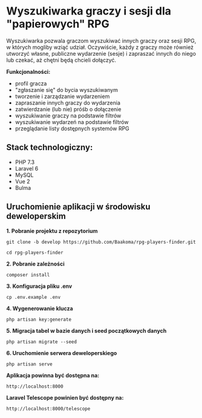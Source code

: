 # Wyszukiwarka graczy i sesji dla "papierowych" RPG

Wyszukiwarka pozwala graczom wyszukiwać innych graczy oraz sesji RPG, w których mogliby wziąć udział. Oczywiście, każdy z graczy może również utworzyć własne, publiczne wydarzenie (sesje) i zapraszać innych do niego lub czekać, aż chętni będą chcieli dołączyć. 

**Funkcjonalności:**
- profil gracza
- "zgłaszanie się" do bycia wyszukiwanym
- tworzenie i zarządzanie wydarzeniem
- zapraszanie innych graczy do wydarzenia
- zatwierdzanie (lub nie) próśb o dołączenie
- wyszukiwanie graczy na podstawie filtrów
- wyszukiwanie wydarzeń na podstawie filtrów
- przeglądanie listy dostępnych systemów RPG

## Stack technologiczny:
- PHP 7.3
- Laravel 6
- MySQL
- Vue 2
- Bulma

## Uruchomienie aplikacji w środowisku deweloperskim
**1. Pobranie projektu z repozytorium**

```
git clone -b develop https://github.com/Baakoma/rpg-players-finder.git
```
```
cd rpg-players-finder
```

**2. Pobranie zależności**

```
composer install
```

**3. Konfiguracja pliku .env**

```
cp .env.example .env
```

**4. Wygenerowanie klucza**

```
php artisan key:generate
```

**5. Migracja tabel w bazie danych i seed początkowych danych**

```
php artisan migrate --seed
```

**6. Uruchomienie serwera deweloperskiego**

```
php artisan serve
```

**Aplikacja powinna być dostępna na:**

```
http://localhost:8000
```

**Laravel Telescope powinien być dostępny na:**

```
http://localhost:8000/telescope
```

